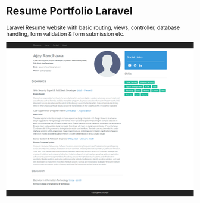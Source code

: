 # Resume Portfolio Laravel

Laravel Resume website with basic routing, views, controller, database handling, form validation & form submission etc. 

<img src="view.png" >
